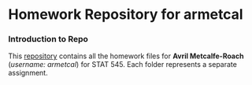 # Homework Repository for armetcal


### Introduction to Repo
This [repository](https://github.com/STAT545-UBC-hw-2019-20/stat545-hw-armetcal) contains all the homework files for **Avril Metcalfe-Roach** (*username: armetcal*) for STAT 545.
Each folder represents a separate assignment.